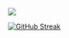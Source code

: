![](http://github-profile-summary-cards.vercel.app/api/cards/profile-details?username=sivori&theme=nightowl)

[![GitHub Streak](https://streak-stats.demolab.com?user=Sivori&theme=vue-dark)](https://git.io/streak-stats)

<!--START_SECTION:waka-->

<!--END_SECTION:waka-->

